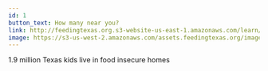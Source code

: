 ```yaml
---
id: 1
button_text: How many near you?
link: http://feedingtexas.org.s3-website-us-east-1.amazonaws.com/learn/communities/snapshot-texas.html
image: https://s3-us-west-2.amazonaws.com/assets.feedingtexas.org/images/CTA/children.jpg
---
```


1.9 million Texas kids live in food insecure homes
